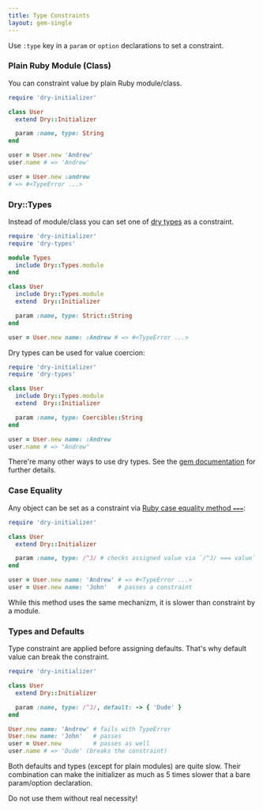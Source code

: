 ```yaml
---
title: Type Constraints
layout: gem-single
---
```


Use `:type` key in a `param` or `option` declarations to set a constraint.

### Plain Ruby Module (Class)

You can constraint value by plain Ruby module/class.

```ruby
require 'dry-initializer'

class User
  extend Dry::Initializer

  param :name, type: String
end

user = User.new 'Andrew'
user.name # => 'Andrew'

user = User.new :andrew
# => #<TypeError ...>
```

### Dry::Types

Instead of module/class you can set one of [dry types][dry-types] as a constraint.

```ruby
require 'dry-initializer'
require 'dry-types'

module Types
  include Dry::Types.module
end

class User
  include Dry::Types.module
  extend  Dry::Initializer

  param :name, type: Strict::String
end

user = User.new name: :Andrew # => #<TypeError ...>
```

Dry types can be used for value coercion:

```ruby
require 'dry-initializer'
require 'dry-types'

class User
  include Dry::Types.module
  extend  Dry::Initializer

  param :name, type: Coercible::String
end

user = User.new name: :Andrew
user.name # => "Andrew"
```

There're many other ways to use dry types. See the [gem documentation][dry-types-docs] for further details.

### Case Equality

Any object can be set as a constraint via [Ruby case equality method `===`][case-equality]:

```ruby
require 'dry-initializer'

class User
  extend Dry::Initializer

  param :name, type: /^J/ # checks assigned value via `/^J/ === value`
end

user = User.new name: 'Andrew' # => #<TypeError ...>
user = User.new name: 'John'   # passes a constraint
```

While this method uses the same mechanizm, it is slower than constraint by a module.

### Types and Defaults

Type constraint are applied before assigning defaults. That's why default value can break the constraint.

```ruby
require 'dry-initializer'

class User
  extend Dry::Initializer

  param :name, type: /^J/, default: -> { 'Dude' }
end

User.new name: 'Andrew' # fails with TypeError
User.new name: 'John'   # passes
user = User.new         # passes as well
user.name # => 'Dude' (breaks the constraint)
```

Both defaults and types (except for plain modules) are quite slow.
Their combination can make the initializer as much as 5 times slower that a bare param/option declaration.

Do not use them without real necessity!

[dry-types]: https://github.com/dry-rb/dry-types
[dry-types-docs]: http://dry-rb.org/gems/dry-types/
[case-equality]: http://ruby-doc.org/core-2.3.1/Object.html#method-i-3D-3D-3D
